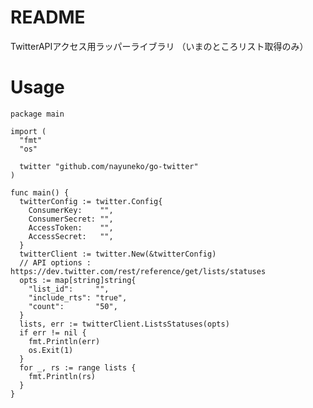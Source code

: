 # README #

TwitterAPIアクセス用ラッパーライブラリ
（いまのところリスト取得のみ）

# Usage #

    package main

    import (
      "fmt"
      "os"

      twitter "github.com/nayuneko/go-twitter"
    )

    func main() {
      twitterConfig := twitter.Config{
        ConsumerKey:    "",
        ConsumerSecret: "",
        AccessToken:    "",
        AccessSecret:   "",
      }
      twitterClient := twitter.New(&twitterConfig)
      // API options : https://dev.twitter.com/rest/reference/get/lists/statuses
      opts := map[string]string{
        "list_id":     "",
        "include_rts": "true",
        "count":       "50",
      }
      lists, err := twitterClient.ListsStatuses(opts)
      if err != nil {
        fmt.Println(err)
        os.Exit(1)
      }
      for _, rs := range lists {
        fmt.Println(rs)
      }
    }
